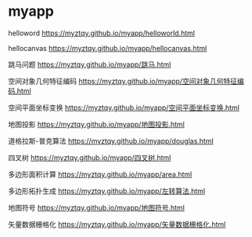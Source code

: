 # myapp
helloword https://myztqy.github.io/myapp/helloworld.html

hellocanvas https://myztqy.github.io/myapp/hellocanvas.html

跳马问题 https://myztqy.github.io/myapp/跳马.html

空间对象几何特征编码 https://myztqy.github.io/myapp/空间对象几何特征编码.html

空间平面坐标变换 https://myztqy.github.io/myapp/空间平面坐标变换.html

地图投影 https://myztqy.github.io/myapp/地图投影.html

道格拉斯-普克算法 https://myztqy.github.io/myapp/douglas.html

四叉树 https://myztqy.github.io/myapp/四叉树.html

多边形面积计算 https://myztqy.github.io/myapp/area.html

多边形拓扑生成 https://myztqy.github.io/myapp/左转算法.html

地图符号 https://myztqy.github.io/myapp/地图符号.html

矢量数据栅格化 https://myztqy.github.io/myapp/矢量数据栅格化.html
